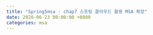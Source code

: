 ```yaml
---
title: "Spring5msa - chap7 스프링 클라우드 활용 MSA 확장"
date: 2020-06-23 00:00:00 +0800
categories: msa
---
```



